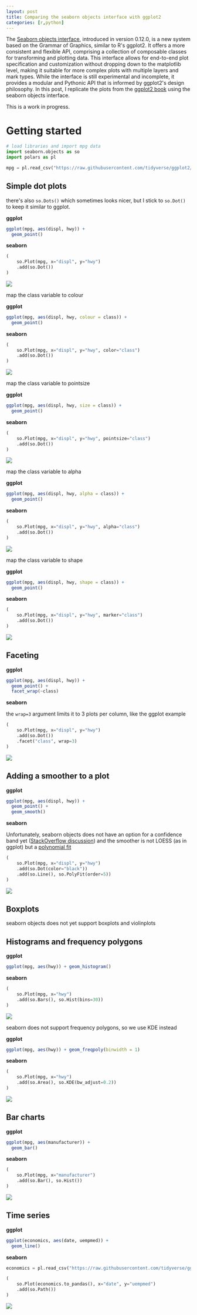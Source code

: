 ```yaml
---
layout: post
title: Comparing the seaborn objects interface with ggplot2
categories: [r,python]
---
```


The [Seaborn objects interface](https://seaborn.pydata.org/tutorial/objects_interface.html), introduced in version 0.12.0, is a new system based on the Grammar of Graphics, similar to R's ggplot2. 
It offers a more consistent and flexible API, comprising a collection of composable classes for transforming and plotting data. 
This interface allows for end-to-end plot specification and customization without dropping down to the matplotlib level, making it suitable for more complex plots with multiple layers and mark types. 
While the interface is still experimental and incomplete, it provides a modular and Pythonic API that is informed by ggplot2's design philosophy.
In this post, I replicate the plots from the [ggplot2 book](https://ggplot2-book.org/getting-started) using the seaborn objects interface.

This is a work in progress.

# Getting started

```python
# load libraries and import mpg data
import seaborn.objects as so
import polars as pl

mpg = pl.read_csv("https://raw.githubusercontent.com/tidyverse/ggplot2/main/data-raw/mpg.csv")
```
## Simple dot plots

there's also `so.Dots()` which sometimes looks nicer, but I stick to `so.Dot()` to keep it similar to ggplot.

**ggplot**
```r
ggplot(mpg, aes(displ, hwy)) + 
  geom_point()
```

**seaborn**
```python
(
    so.Plot(mpg, x="displ", y="hwy")
    .add(so.Dot())
)
```
![](/images/output1.png)

map the class variable to colour

**ggplot**
```r
ggplot(mpg, aes(displ, hwy, colour = class)) + 
  geom_point()
```

**seaborn**
```python
(
    so.Plot(mpg, x="displ", y="hwy", color="class")
    .add(so.Dot())
)
```
![](/images/output2.png)

map the class variable to pointsize

**ggplot**
```r
ggplot(mpg, aes(displ, hwy, size = class)) + 
  geom_point()
```

**seaborn**
```python
(
    so.Plot(mpg, x="displ", y="hwy", pointsize="class")
    .add(so.Dot())
)
```
![](/images/output3.png)

map the class variable to alpha

**ggplot**
```r
ggplot(mpg, aes(displ, hwy, alpha = class)) + 
  geom_point()
```

**seaborn**
```python
(
    so.Plot(mpg, x="displ", y="hwy", alpha="class")
    .add(so.Dot())
)
```
![](/images/output4.png)

map the class variable to shape

**ggplot**
```r
ggplot(mpg, aes(displ, hwy, shape = class)) + 
  geom_point()
```

**seaborn**
```python
(
    so.Plot(mpg, x="displ", y="hwy", marker="class")
    .add(so.Dot())
)
```
![](/images/output5.png)

## Faceting

**ggplot**
```r
ggplot(mpg, aes(displ, hwy)) + 
  geom_point() + 
  facet_wrap(~class)
```

**seaborn**

the `wrap=3` argument limits it to 3 plots per column, like the ggplot example
```python
(
    so.Plot(mpg, x="displ", y="hwy")
    .add(so.Dot())
    .facet("class", wrap=3)
)
```
![](/images/output6.png)


## Adding a smoother to a plot

**ggplot**
```r
ggplot(mpg, aes(displ, hwy)) + 
  geom_point() + 
  geom_smooth()
```

**seaborn**

Unfortunately, seaborn objects does not have an option for a confidence band yet ([StackOverflow discussion](https://stackoverflow.com/questions/75691072/plot-regression-confidence-interval-using-seaborn-objects-interface-v0-12))
and the smoother is not LOESS (as in ggplot) but a [polynomial fit](https://github.com/mwaskom/seaborn/issues/3320)
```python
(
    so.Plot(mpg, x="displ", y="hwy")
    .add(so.Dot(color="black"))
    .add(so.Line(), so.PolyFit(order=5))
)
```
![](/images/output7.png)

## Boxplots

seaborn objects does not yet support boxplots and violinplots

## Histograms and frequency polygons

**ggplot**
```r
ggplot(mpg, aes(hwy)) + geom_histogram()
```

**seaborn**
```python
(
    so.Plot(mpg, x="hwy")
    .add(so.Bars(), so.Hist(bins=30))
)
```
![](/images/output8.png)

seaborn does not support frequency polygons, so we use KDE instead

**ggplot**
```r
ggplot(mpg, aes(hwy)) + geom_freqpoly(binwidth = 1)
```

**seaborn**
```python
(
    so.Plot(mpg, x="hwy")
    .add(so.Area(), so.KDE(bw_adjust=0.2))
)
```
![](/images/output9.png)

## Bar charts

**ggplot**
```R
ggplot(mpg, aes(manufacturer)) + 
  geom_bar()
```

**seaborn**
```python
(
    so.Plot(mpg, x="manufacturer")
    .add(so.Bar(), so.Hist())
)
```
![](/images/output10.png)

## Time series

**ggplot**
```R
ggplot(economics, aes(date, uempmed)) +
  geom_line()
```

**seaborn**
```python
economics = pl.read_csv("https://raw.githubusercontent.com/tidyverse/ggplot2/main/data-raw/economics.csv", try_parse_dates=True, dtypes={"pop": pl.Float32, "date": pl.Date, "uempmed": pl.Float64})

(
    so.Plot(economics.to_pandas(), x="date", y="uempmed")
    .add(so.Path())
)
```
![](/images/output11.png)

